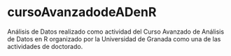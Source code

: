 # cursoAvanzadodeADenR
Análisis de Datos realizado como actividad del Curso Avanzado de Análisis de Datos en R organizado por la Universidad de Granada como una de las actividades de doctorado. 
